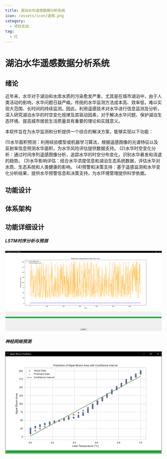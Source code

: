```yaml
---
title: 湖泊水华遥感数据分析系统
icon: /assets/icon/遥感.png
category:
  - 项目实战
tag:
  - 红
---
```


# 湖泊水华遥感数据分析系统

## 绪论

近年来，水华对于湖泊和水库水质的污染愈发严重，尤其是在城市湖泊中，由于人类活动的影响，水华问题日益严峻。传统的水华监测方法成本高、效率低，难以实现大范围、长时间的持续监测。因此，利用遥感技术对水华进行信息监测及分析，深入研究湖泊水华的时空变化规律及其驱动因素，对于解决水华问题、保护湖泊生态环境、提高城市居民生活质量具有重要的理论和实践意义。

本软件旨在为水华监测和分析提供一个综合的解决方案，能够实现以下功能：

(1)水华面积预测：利用经验模型或机器学习算法，根据遥感图像的光谱特征以及反射率信息预测水华面积，为水华风险评估提供数据支持。
(2)水华时空变化分析：通过时间序列遥感图像分析，追踪水华的时空分布变化，识别水华暴发和消退的趋势。
(3)水华影响评估：结合水华浓度信息和湖泊生态系统数据，评估水华对水质、生态系统和人类健康的影响。
(4)预警和决策支持：基于遥感监测和水华变化分析结果，提供水华预警信息和决策支持，为水环境管理提供科学依据。


## 功能设计



## 体系架构

## 功能详细设计

##### LSTM时序分析与预测
![LSTM时序分析与预测](/assets/images/shygfx/LSTM.png)

##### 神经网络预测
![神经网络预测](/assets/images/shygfx/神经网络.png)